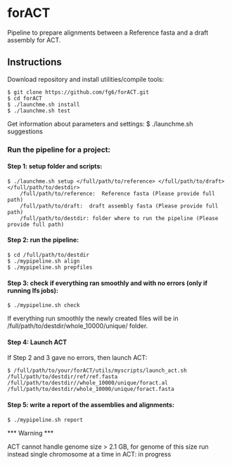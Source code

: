 # forACT
Pipeline to prepare alignments between a Reference fasta and a draft assembly for ACT.

## Instructions
Download repository and install utilities/compile tools: 

	$ git clone https://github.com/fg6/forACT.git
	$ cd forACT
	$ ./launchme.sh install
	$ ./launchme.sh test

Get information about parameters and settings:
	$ ./launchme.sh suggestions
	
### Run the pipeline for a project: 
#### Step 1: setup folder and scripts:
	$ ./launchme.sh setup </full/path/to/reference> </full/path/to/draft>  </full/path/to/destdir>
	    /full/path/to/reference:  Reference fasta (Please provide full path)
	    /full/path/to/draft:  draft assembly fasta (Please provide full path)
	    /full/path/to/destdir: folder where to run the pipeline (Please provide full path)
#### Step 2: run the pipeline:

	$ cd /full/path/to/destdir
	$ ./mypipeline.sh align
	$ ./mypipeline.sh prepfiles

#### Step 3: check if everything ran smoothly and with no errors (only if running lfs jobs):
        
	$ ./mypipeline.sh check 

If everything run smoothly the newly created files will be in /full/path/to/destdir/whole_10000/unique/ folder.
	
#### Step 4: Launch ACT
If Step 2 and 3 gave no errors, then launch ACT:

	$ /full/path/to/your/forACT/utils/myscripts/launch_act.sh /full/path/to/destdir/ref/ref.fasta /full/path/to/destdir//whole_10000/unique/foract.al /full/path/to/destdir/whole_10000/unique/foract.fasta

#### Step 5: write a report of the assemblies and alignments:

	$ ./mypipeline.sh report

*** Warning *** 

ACT cannot handle genome size > 2.1 GB, for genome of this size run instead single chromosome
at a time in ACT:  in progress





